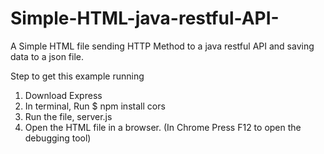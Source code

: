 # Simple-HTML-java-restful-API-

A Simple HTML file sending HTTP Method to a java restful API and saving data to a json file.

Step to get this example running

1. Download Express
2. In terminal, Run $ npm install cors
3. Run the file, server.js
4. Open the HTML file in a browser. (In Chrome Press F12 to open the debugging tool)
